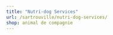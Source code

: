 ```yaml
---
title: "Nutri-dog Services"
url: /sartrouville/nutri-dog-services/
shop: animal de compagnie
---
```

